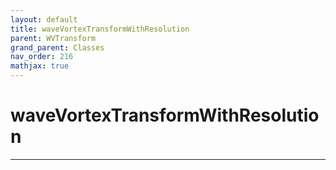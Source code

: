 ```yaml
---
layout: default
title: waveVortexTransformWithResolution
parent: WVTransform
grand_parent: Classes
nav_order: 216
mathjax: true
---
```


#  waveVortexTransformWithResolution




---


